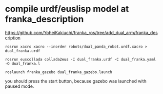 # compile urdf/euslisp model at franka_description

https://github.com/YoheiKakiuchi/franka_ros/tree/add_dual_arm/franka_description

```
rosrun xacro xacro --inorder robots/dual_panda_robot.urdf.xacro > dual_franka.urdf
```

```
rosrun euscollada collada2eus -I dual_franka.urdf -C dual_franka.yaml -O dual_franka.l
```


```
roslaunch franka_gazebo dual_franka_gazebo.launch
```
you should press the start button, because gazebo was launched with paused mode.